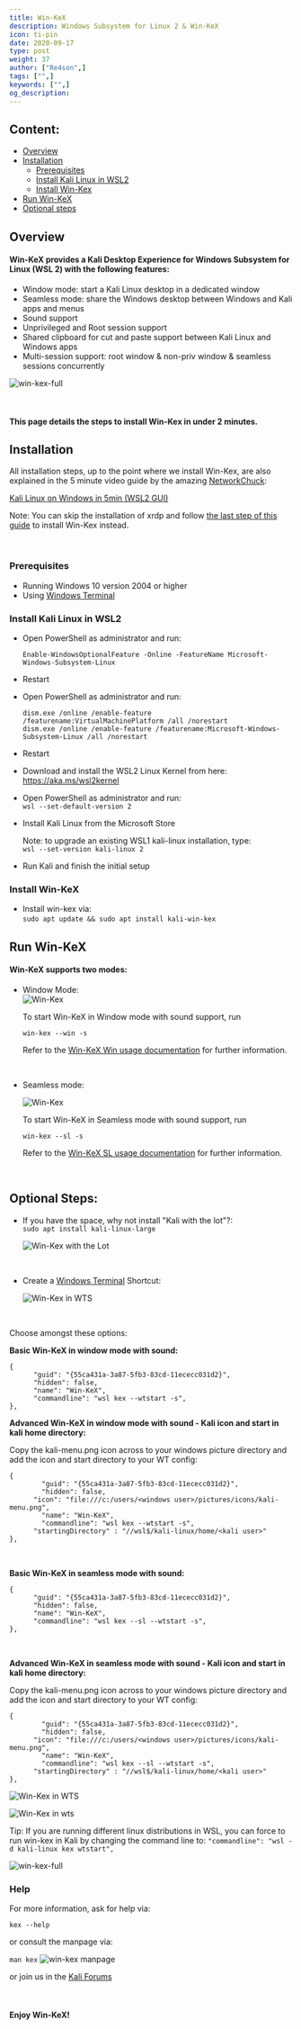 ```yaml
---
title: Win-KeX
description: Windows Subsystem for Linux 2 & Win-KeX
icon: ti-pin
date: 2020-09-17
type: post
weight: 37
author: ["Re4son",]
tags: ["",]
keywords: ["",]
og_description:
---
```


## Content:

- [Overview](#overview)
- [Installation](#installation)
  - [Prerequisites](#prerequisites)
  - [Install Kali Linux in WSL2](#install-kali-linux-in-wsl2)
  - [Install Win-Kex](#install-win-kex)
- [Run Win-KeX](#run-win-kex)
- [Optional steps](#optional-steps)



## Overview

#### Win-KeX provides a Kali Desktop Experience for Windows Subsystem for Linux (WSL 2) with the following features:  

- Window mode: start a Kali Linux desktop in a dedicated window  
- Seamless mode: share the Windows desktop between Windows and Kali apps and menus  
- Sound support  
- Unprivileged and Root session support  
- Shared clipboard for cut and paste support between Kali Linux and Windows apps  
- Multi-session support: root window & non-priv window & seamless sessions concurrently  

![win-kex-full](win-kex-sl.png)

&nbsp;

#### This page details the steps to install Win-Kex in under 2 minutes.  



## Installation

All installation steps, up to the point where we install Win-Kex, are also explained in the 5 minute video guide by the amazing [NetworkChuck](https:/twitter.com/NetWorkChuck):  

[Kali Linux on Windows in 5min (WSL2 GUI)](https://www.youtube.com/watch?v=AfVH54edAHU)  

Note: You can skip the installation of xrdp and follow [the last step of this guide](#install-win-kex) to install Win-Kex instead.  

&nbsp;

### Prerequisites  

- Running Windows 10 version 2004 or higher  
- Using [Windows Terminal](https://www.microsoft.com/en-us/p/windows-terminal/9n0dx20hk701)  

### Install Kali Linux in WSL2  

- Open PowerShell as administrator and run:  

  ```
  Enable-WindowsOptionalFeature -Online -FeatureName Microsoft-Windows-Subsystem-Linux
  ```

- Restart  

- Open PowerShell as administrator and run:  

  ```
  dism.exe /online /enable-feature /featurename:VirtualMachinePlatform /all /norestart
  dism.exe /online /enable-feature /featurename:Microsoft-Windows-Subsystem-Linux /all /norestart
  ```

- Restart  

- Download and install the WSL2 Linux Kernel from here: https://aka.ms/wsl2kernel  

- Open PowerShell as administrator and run:  
`wsl --set-default-version 2`  

- Install Kali Linux from the Microsoft Store  

  Note: to upgrade an existing WSL1 kali-linux installation, type:  
  `wsl --set-version kali-linux 2`  

- Run Kali and finish the initial setup  



### Install Win-KeX

- Install win-kex via:  
  `sudo apt update && sudo apt install kali-win-kex`  



## Run Win-KeX

#### Win-KeX supports two modes:  

  - Window Mode:  
    ![Win-Kex](win-kex.png)
    
    To start Win-KeX in Window mode with sound support, run
    
    `win-kex --win -s`
    
    Refer to the [Win-KeX Win usage documentation](../win-kex-win/) for further information.  

  &nbsp;

  - Seamless mode:  

    ![Win-Kex](win-kex-sl.png)
    
    To start Win-KeX in Seamless mode with sound support, run
    
    `win-kex --sl -s`
    
    Refer to the [Win-KeX SL usage documentation](../win-kex-sl/) for further information.  

&nbsp;
## Optional Steps:  

- If you have the space, why not install "Kali with the lot"?:  
`sudo apt install kali-linux-large`  

  ![Win-Kex with the Lot](win-kex-thelot.png)

&nbsp;


- Create a [Windows Terminal](https://www.microsoft.com/en-us/p/windows-terminal/9n0dx20hk701) Shortcut:  

  ![Win-Kex in WTS](win-kex-wt1.png)

&nbsp;

 Choose amongst these options:

  **Basic Win-KeX in window mode with sound:**

  ```
  {
        "guid": "{55ca431a-3a87-5fb3-83cd-11ececc031d2}",
        "hidden": false,
        "name": "Win-KeX",
        "commandline": "wsl kex --wtstart -s",
  },
  ```



  **Advanced Win-KeX in window mode with sound - Kali icon and start in kali home directory:**

  Copy the kali-menu.png icon across to your windows picture directory and add the icon and start directory to your WT config:

  ```
  {
          "guid": "{55ca431a-3a87-5fb3-83cd-11ececc031d2}",
          "hidden": false,
  		"icon": "file:///c:/users/<windows user>/pictures/icons/kali-menu.png",
          "name": "Win-KeX",
          "commandline": "wsl kex --wtstart -s",
  		"startingDirectory" : "//wsl$/kali-linux/home/<kali user>"
  },
  ```
&nbsp;

 **Basic Win-KeX in seamless mode with sound:**

  ```
  {
        "guid": "{55ca431a-3a87-5fb3-83cd-11ececc031d2}",
        "hidden": false,
        "name": "Win-KeX",
        "commandline": "wsl kex --sl --wtstart -s",
  },
  ```
&nbsp;


  **Advanced Win-KeX in seamless mode with sound - Kali icon and start in kali home directory:**

  Copy the kali-menu.png icon across to your windows picture directory and add the icon and start directory to your WT config:

  ```
  {
          "guid": "{55ca431a-3a87-5fb3-83cd-11ececc031d2}",
          "hidden": false,
  		"icon": "file:///c:/users/<windows user>/pictures/icons/kali-menu.png",
          "name": "Win-KeX",
          "commandline": "wsl kex --sl --wtstart -s",
  		"startingDirectory" : "//wsl$/kali-linux/home/<kali user>"
  },
  ```

  ![Win-Kex in WTS](win-kex-wt1.png)

  ![Win-Kex in wts](win-kex-wt2.png)

  Tip: If you are running different linux distributions in WSL, you can force to run win-kex in Kali by changing the command line to:
  `"commandline": "wsl -d kali-linux kex wtstart",`

  ![win-kex-full](win-kex-full.png)



### Help

For more information, ask for help via:  

`kex --help`

or consult the manpage via:  

`man kex`    ![win-kex manpage](manpage.png)



or join us in the [Kali Forums](https://forums.kali.org/)  

&nbsp;

#### Enjoy Win-KeX!

